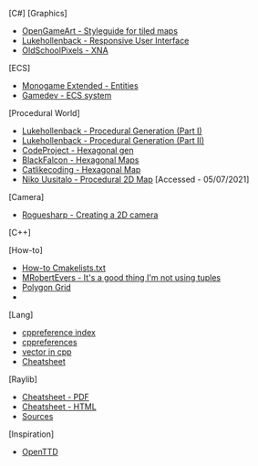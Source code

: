[C#]
[Graphics]

- [OpenGameArt - Styleguide for tiled maps](https://lpc.opengameart.org/static/lpc-style-guide/styleguide.html)
- [Lukehollenback - Responsive User Interface](https://lukehollenback.itch.io/firetale/devlog/226195/responsive-user-interface)
- [OldSchoolPixels - XNA](http://www.oldschoolpixels.com/?cat=12)

[ECS]

- [Monogame Extended - Entities](https://www.monogameextended.net/docs/features/entities/entities)
- [Gamedev - ECS system](https://www.gamedev.net/articles/programming/general-and-gameplay-programming/understanding-component-entity-systems-r3013/)

[Procedural World]

- [Lukehollenback - Procedural Generation (Part I)](https://lukehollenback.itch.io/firetale/devlog/221388/procedural-generation-part-i)
- [Lukehollenback - Procedural Generation (Part II)](https://lukehollenback.itch.io/firetale/devlog/222825/procedural-generation-part-ii)
- [CodeProject - Hexagonal gen](https://www.codeproject.com/Articles/1119973/Part-I-Creating-a-Digital-Hexagonal-Tile-Map)
- [BlackFalcon - Hexagonal Maps](https://blackfalconsoftware.wordpress.com/2017/07/05/hexagonal-maps-part-iv-highlighting-a-selected-a-tilehexagon/)
- [Catlikecoding - Hexagonal Map](https://catlikecoding.com/unity/tutorials/hex-map/)
- [Niko Uusitalo - Procedural 2D Map](https://www.nikouusitalo.com/blog/generating-a-procedural-2d-map-in-c-part-3-the-redo/) [Accessed - 05/07/2021]

[Camera]
  
- [Roguesharp - Creating a 2D camera](https://roguesharp.wordpress.com/2014/07/13/tutorial-5-creating-a-2d-camera-with-pan-and-zoom-in-monogame/)


[C++]

[How-to]

- [How-to Cmakelists.txt](https://web.archive.org/web/20141116113322/http://preetisblog.com/programming/how-to-write-cmakelists-txt)
- [MRobertEvers - It's a good thing I'm not using tuples](https://gist.github.com/MRobertEvers/99d6a99d839d2be3346a8c3809eb36ec)
- [Polygon Grid](https://people.sc.fsu.edu/~jburkardt/cpp_src/polygon_grid/polygon_grid.html)
- 
[Lang]
- [cppreference index](https://en.cppreference.com/w/)
- [cppreferences](https://en.cppreference.com/w/cpp/language/constructor)
- [vector in cpp](https://www.geeksforgeeks.org/vector-in-cpp-stl/)
- [Cheatsheet](https://github.com/mortennobel/cpp-cheatsheet)

[Raylib]

- [Cheatsheet - PDF](https://www.raylib.com/cheatsheet/raylib_cheatsheet.pdf)
- [Cheatsheet - HTML](https://www.raylib.com/cheatsheet/cheatsheet.html)
- [Sources](https://github.com/raysan5/raylib)

[Inspiration]

- [OpenTTD](https://github.com/OpenTTD/OpenTTD)